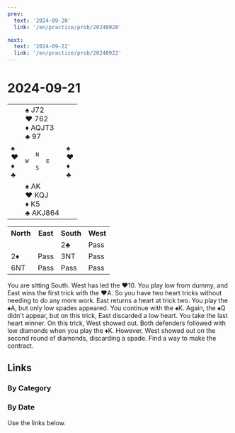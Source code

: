 ```yaml
---
prev:
  text: '2024-09-20'
  link: '/en/practice/prob/20240920'

next:
  text: '2024-09-22'
  link: '/en/practice/prob/20240922'
---
```


# 2024-09-21

<table class="deal">
	<tr>
		<td></td>
		<td>♠ J72<br>♥ 762<br>♦ AQJT3<br>♣ 97</td>
		<td></td>
	</tr>
	<tr>
		<td>♠ <br>♥ <br>♦ <br>♣ </td>
		<td><pre>   N<br>W     E<br>   S</pre></td>
		<td>♠ <br>♥ <br>♦ <br>♣ </td>
	</tr>
	<tr>
		<td></td>
		<td>♠ AK<br>♥ KQJ<br>♦ K5<br>♣ AKJ864</td>
		<td></td>
	</tr>
</table>

<table class="auction">
	<tr>
		<th>North</th>
		<th>East</th>
		<th>South</th>
		<th>West</th>
	</tr>
	<tr>
		<td></td>
		<td></td>
		<td>2♣</td>
		<td>Pass</td>
	</tr>
	<tr>
		<td>2♦</td>
		<td>Pass</td>
		<td>3NT</td>
		<td>Pass</td>
	</tr>
	<tr>
		<td>6NT</td>
		<td>Pass</td>
		<td>Pass</td>
		<td>Pass</td>
	</tr>
</table>

You are sitting South. West has led the ♥10. You play low from dummy, and East wins the first trick with the ♥A. So you have two heart tricks without needing to do any more work. East returns a heart at trick two. You play the ♠A, but only low spades appeared. You continue with the ♠K. Again, the ♠Q didn't appear, but on this trick, East discarded a low heart. You take the last heart winner. On this trick, West showed out. Both defenders followed with low diamonds when you play the ♦K. However, West showed out on the second round of diamonds, discarding a spade. Find a way to make the contract. 

## Links

[<Badge type="tip" text="Check Solution"/>](/en/learning/prob/20240921)

### By Category

[<Badge type="tip" text="<--"/>](/en/practice/prob/20240920)
[<Badge type="tip" text="Calendar"/>](/en/practice/calendar/202409)
[<Badge type="info" text="-->"/>](/en/practice/prob/20240921#links)

### By Date

Use the links below.